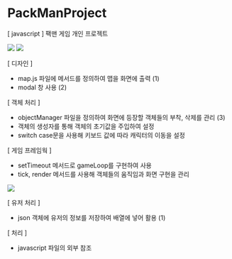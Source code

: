 # PackManProject
[ javascript ] 팩맨 게임 개인 프로젝트

<img src="https://postfiles.pstatic.net/MjAxOTA1MDlfODAg/MDAxNTU3MzI4OTQ1NzQz.3M3-hgyLE94d3KrYOU44OpwdIt2VtZD92SMX74mK_OEg.mzkkn2rhS9ZG6eT9bU0aqTK4IpCzu_fdxIVXDdRMSnkg.PNG.kwjing93/PACKMAN1.png?type=w966">


<img src="https://postfiles.pstatic.net/MjAxOTA1MDlfMTYg/MDAxNTU3MzI4OTQ3MTYw.uma9ZVs-WzMaCZD7Wh0mALyI3jTUnT_kDlwcv7AS8aEg.bDwaiMdHeKnQDLIAnBmZoQ5QxQZtrWnB4hnkwEkPYXUg.PNG.kwjing93/PACKMAN2-1.png?type=w966">

[ 디자인 ]
- map.js 파일에 메서드를 정의하여 맵을 화면에 출력 (1)
- modal 창 사용 (2)

[ 객체 처리 ]
- objectManager 파일을 정의하여 화면에 등장할 객체들의 부착, 삭제를 관리 (3)
- 객체의 생성자를 통해 객체의 초기값을 주입하여 설정
- switch case문을 사용해 키보드 값에 따라 캐릭터의 이동을 설정

[ 게임 프레임웍 ]
- setTimeout 메서드로 gameLoop를 구현하여 사용
- tick, render 메서드를 사용해 객체들의 움직임과 화면 구현을 관리

<img src="https://postfiles.pstatic.net/MjAxOTA1MDlfMjk3/MDAxNTU3MzI4OTQ5NTA4.jxIL8OI035VG00-yI_D4F0-Cn_XhMmxPamUAMdhS3-og.A8aux9pTaQC4nt7F8uVdgf3A4DR8mB_wiRsY-0K6d7wg.PNG.kwjing93/PACKMAN2-2.png?type=w966">


[ 유저 처리 ]
- json 객체에 유저의 정보를 저장하여 배열에 넣어 활용 (1)

[ 처리 ]
- javascript 파일의 외부 참조 <script src="">
- flag 값을 활용하여 흑백논리에 해당하는 코드에 적용 (2)
- onKeyDown, onClick 등의 이벤트 속성을 활용
- EventListener, init(), 익명함수를 활용해 문서가 로드된 이후 javascript코드의 실행을 유도

<img src="https://postfiles.pstatic.net/MjAxOTA1MDlfMjAx/MDAxNTU3MzI4OTUxNzkx.b7TvbojLec5GK0T9nn6dNtOXj6dCIMJwTtSS4aV0wPsg.RWLDaKacFHBOQN-8pPXKDgWRbkYJC77_FDQywi12UK4g.PNG.kwjing93/PACKMAN3-1.png?type=w966">

[ 주요 코드 ]

1) 이중 배열을 활용한 맵 생성
2) 맵 블록 위에 Math객체의 random() 메서드를 사용하여 아이템 생성 
3) JSON 객체에 유저정보 저장



<img src="https://postfiles.pstatic.net/MjAxOTA1MDlfMjY1/MDAxNTU3MzI4OTUzNDYx.i16bP_zra8i8hO3IRmd1F8ab9tVXxl-IaUCFms0fRBIg.5Xh5h9XlS4C3Nt-HNyBhK6BeX0tWDi35ZjBONfwHs3og.PNG.kwjing93/PACKMAN4.png?type=w966">

[ 센서를 활용한 충돌검사 ]

- common.js를 정의하여 충돌체크 메서드 사용
- sensor.js를 정의하여 캐릭터 객체 상하좌우 부착하여 속도와 방향값 변경에 사용

